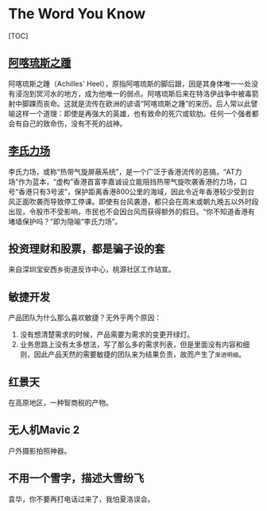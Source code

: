 

# The Word You Know

[TOC]

## [阿喀琉斯之踵](https://baike.baidu.com/item/%E9%98%BF%E5%96%80%E7%90%89%E6%96%AF%E4%B9%8B%E8%B8%B5)

阿喀琉斯之踵（Achilles' Heel），原指阿喀琉斯的脚后跟，因是其身体唯一一处没有浸泡到冥河水的地方，成为他唯一的弱点。阿喀琉斯后来在特洛伊战争中被毒箭射中脚踝而丧命。这就是流传在欧洲的谚语“阿喀琉斯之踵”的来历。后人常以此譬喻这样一个道理：即使是再强大的英雄，也有致命的死穴或软肋。任何一个强者都会有自己的致命伤，没有不死的战神。 


## [李氏力场](https://baike.baidu.com/item/%E6%9D%8E%E6%B0%8F%E5%8A%9B%E5%9C%BA)

李氏力场，或称“热带气旋屏蔽系统”，是一个广泛于香港流传的恶搞，“AT力场”作为蓝本，“虚构”香港首富李嘉诚设立能阻挡热带气旋吹袭香港的力场，口号“香港只有3号波”，保护距离香港800公里的海域，因此令近年香港较少受到台风正面吹袭而导致停工停课。即使有台风袭港，都只会在周末或朝九晚五以外时段出现，令股市不受影响，市民也不会因台风而获得额外的假日。“你不知道香港有堵墙保护吗？”即为隐喻“李氏力场”。



## 投资理财和股票，都是骗子设的套

来自深圳宝安西乡街道反诈中心，桃源社区工作站宣。


## 敏捷开发

产品团队为什么那么喜欢敏捷？无外乎两个原因：
1. 没有想清楚需求的时候，产品需要为需求的变更开绿灯。
2. 业务思路上没有太多想法，写了那么多的需求列表，但是里面没有内容和细则，因此产品天然的需要敏捷的团队来为结果负责，故而产生了`渐进明细`。


## 红景天

在高原地区，一种智商税的产物。


## 无人机Mavic 2

户外摄影拍照神器。


## 不用一个雪字，描述大雪纷飞

袁华，你不要再打电话过来了，我怕夏洛误会。

